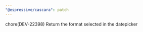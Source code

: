 ```yaml
---
"@espressive/cascara": patch
---
```


chore(DEV-22398) Return the format selected in the datepicker
